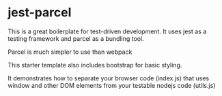 # jest-parcel

This is a great boilerplate for test-driven development. It uses jest as a testing framework and parcel as a bundling tool.

Parcel is much simpler to use than webpack

This starter template also includes bootstrap for basic styling. 

It demonstrates how to separate your browser code (index.js) that uses window and other DOM elements from your testable nodejs code (utils.js)